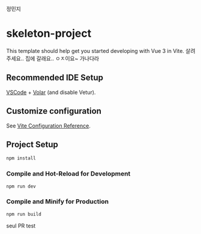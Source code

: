 정민지

# skeleton-project

This template should help get you started developing with Vue 3 in Vite.
살려주세요.. 집에 갈래요..
ㅇㅈ이요~
가나다라

## Recommended IDE Setup

[VSCode](https://code.visualstudio.com/) + [Volar](https://marketplace.visualstudio.com/items?itemName=Vue.volar) (and disable Vetur).

## Customize configuration

See [Vite Configuration Reference](https://vite.dev/config/).

## Project Setup

```sh
npm install
```

### Compile and Hot-Reload for Development

```sh
npm run dev
```

### Compile and Minify for Production

```sh
npm run build
```

seul PR test
